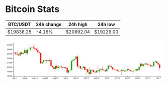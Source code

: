 # Bitcoin Stats

BTC/USDT|24h change|24h high|24h low|
|---|---|---|---|
|$19838.25|-4.16%|$20892.04|$19229.00|

<img src="./chart.svg">
